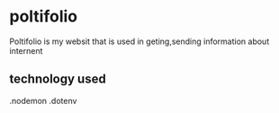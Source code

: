 # poltifolio
Poltifolio is my websit that is used in geting,sending information about internent
## technology used
.nodemon
.dotenv
